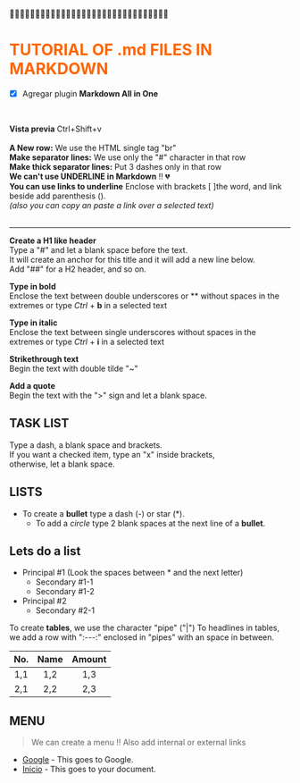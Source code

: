🐙🐙🐙🐙🐙🐙🐙🐙🐙🐙🐙🐙🐙🐙🐙🐙🐙🐙🐙🐙🐙🐙🐙🐙🐙🐙🐙🐙🐙🐙🐙 
<br/>
<div style="color:#FF6500">



# TUTORIAL OF .md FILES IN MARKDOWN
</div>

- [x] Agregar plugin __Markdown All in One__
<br/>

__Vista previa__ Ctrl+Shift+v <br/>
<br/>
__A New row:__ We use the HTML single tag "br" <br/>
__Make separator lines:__ We use only the "#" character in that row <br/>
__Make thick separator lines:__ Put 3 dashes only in that row <br/>
__We can't use UNDERLINE in Markdown__ ‼️ 💔 <br/>
__You can use links to underline__ Enclose with brackets [ ]the word, and link beside add parenthesis ().<br/>
*(also you can copy an paste a link over a selected text)* <br/>
<br/> 

---

__Create a H1 like header__ <br/>
Type a "#" and let a blank space before the text. <br/>
It will create an anchor for this title and it will add a new line below. <br/>
Add "##" for a H2 header, and so on. <br/>

__Type in bold__ <br/>
Enclose the text between double underscores or ** without spaces in the extremes 
or type _Ctrl_ + **b** in a selected text


__Type in italic__ <br/>
Enclose the text between single underscores without spaces in the extremes
or type _Ctrl_ + **i** in a selected text

__Strikethrough text__ <br/>
Begin the text with double tilde "~"   

__Add a quote__ <br/>
Begin the text with the ">" sign and let a blank space.

## TASK LIST
Type a dash, a blank space and brackets. <br/>
If you want a checked item, type an "x" inside brackets, <br/>
otherwise, let a blank space. <br/>

## LISTS

- To create a  __bullet__ type a dash (-) or star (*).
  * To add a _circle_ type 2 blank spaces at the next line of a __bullet__.

Lets do a list
-----------------------
* Principal #1 (Look the spaces between * and the next letter)
  * Secondary #1-1
  * Secondary #1-2
* Principal #2
  * Secondary #2-1
  
To create __tables__, we use the character "pipe" ("|")
To headlines in tables, we add a row with ":---:" enclosed in "pipes" with an space in between.
  
| No. | Name | Amount |
| :---: | :---: | :-----: |
| 1,1 | 1,2 | 1,3 |
| 2,1 | 2,2 | 2,3 |


## MENU

> We can create a menu !!
> Also add internal or external links


- [Google](www.google.com) - This goes to Google.
- [Inicio](#basic-tutorial-of-md-files-in-markdown) - This goes to your document.

